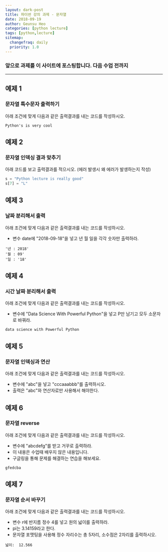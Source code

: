 ```yaml
---
layout: dark-post
title: 파이썬 강의 과제 - 문자열
date: 2018-09-19
author: Geunsu Heo
categories: [python lecture]
tags: [python,lecture]
sitemap:
  changefraq: daily
  priority: 1.0
---
```


### 앞으로 과제를 이 사이트에 포스팅합니다. 다음 수업 전까지 

---
## 예제 1
### 문자열 특수문자 출력하기
아래 조건에 맞게 다음과 같은 출력결과를 내는 코드를 작성하시오.
  
```
Python's is very cool
```

## 예제 2
### 문자열 인덱싱 결과 맞추기
아래 코드를 보고 출력결과를 적으시오. (에러 발생시 왜 에러가 발생하는지 작성)

```python
s = "Python lecture is really good"
s[7] = "L"
```

## 예제 3
### 날짜 분리해서 출력
아래 조건에 맞게 다음과 같은 출력결과를 내는 코드를 작성하시오.  
- 변수 date에 "2018-09-18"을 넣고 년 월 일을 각각 숫자만 출력하라.  

```
'년 : 2018'
'월 : 09'
'일 : '18'
```

## 예제 4
### 시간 날짜 분리해서 출력
아래 조건에 맞게 다음과 같은 출력결과를 내는 코드를 작성하시오.  
- 변수에 "Data Science With Powerful Python"을 넣고 P만 남기고 모두 소문자로 바꿔라.

```
data science with Powerful Python
```

## 예제 5
### 문자열 인덱싱과 연산
아래 조건에 맞게 다음과 같은 출력결과를 내는 코드를 작성하시오.  
- 변수에 "abc"을 넣고 "cccaaabbb"를 출력하시오.
- 출력은 "abc"와 연산자로만 사용해서 해야한다.


## 예제 6
### 문자열 reverse
아래 조건에 맞게 다음과 같은 출력결과를 내는 코드를 작성하시오.  
- 변수에 "abcdefg"를 받고 거꾸로 출력하라.
- 이 내용은 수업때 배우지 않은 내용입니다. 
- 구글링을 통해 문제를 해결하는 연습을 해보세요.

```
gfedcba
```

## 예제 7
### 문자열 순서 바꾸기
아래 조건에 맞게 다음과 같은 출력결과를 내는 코드를 작성하시오.  
- 변수 r에 반지름 정수 4를 넣고 원의 넓이를 출력하라.
- pi는 3.14159라고 한다.
- 문자열 포맷팅을 사용해 정수 자리수는 총 5자리, 소수점은 2자리를 출력하시오.
```
넓이:  12.566
```
